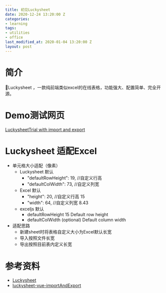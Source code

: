 ```yaml
---
title: 初见Luckysheet
date: 2020-12-24 13:20:00 Z
categories:
- learning
tags:
- utilities
- office
last_modified_at: 2020-01-04 13:20:00 Z
layout: post
---
```


# 简介

🚀Luckysheet ，一款纯前端类似excel的在线表格，功能强大、配置简单、完全开源。

# Demo测试网页

[LuckysheetTrial with import and export](https://zzhang18.github.io/shgbit/LuckySheetTrial)

# Luckysheet 适配Excel
* 单元格大小适配（像素）
  * Luckysheet 默认         
    * "defaultRowHeight": 19, //自定义行高
    * "defaultColWidth": 73, //自定义列宽
  * Excel 默认
    * "height": 20, //自定义行高 15
    * "width": 64, //自定义列宽 8.43 
  * exceljs 默认
    * defaultRowHeight	15	Default row height
    * defaultColWidth	(optional)	Default column width
* 适配思路
  * 新建sheet时将表格自定义大小为Excel默认长宽
  * 导入按照文件长宽
  * 导出按照目前表内定义长宽

# 参考资料

* [Luckysheet](https://github.com/mengshukeji/Luckysheet)
* [luckysheet-vue-importAndExport](https://github.com/oy-paddy/luckysheet-vue-importAndExport)
